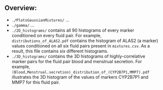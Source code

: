 ## Overview:
- `./PlotsGaussianMixtures/` ...
- `./gamma/` ...
- `./2D_histograms/` contains all 90 histograms of every marker conditioned on every fluid pair. For example, `distributions_of_ALAS2.pdf` contains the histogram of ALAS2 (a marker) values conditioned on all six fluid pairs present in `mixtures.csv`. As a result, this file contains six different histograms.
- `./3D_histograms/` contains the 3D histograms of highly-correlative marker pairs for the fluid pair blood and menstrual secretion. For example, `(Blood,Menstrual.secretion)_distribution_of_(CYP2B7P1,MMP7).pdf` illustrates the 3D histogram of the values of markers CYP2B7P1 and MMP7 for this fluid pair.